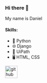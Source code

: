 ### Hi there 👋 
My name is Daniel


#### Skills: 
* 🐍 Python
* 🌐 Django
* 🤖 UiPath
* 🖥️ HTML, CSS


[<img src='https://cdn.jsdelivr.net/npm/simple-icons@3.0.1/icons/github.svg' alt='github' height='40'>](https://github.com/Tyroooo)  
